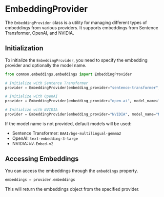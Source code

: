 # EmbeddingProvider

The `EmbeddingProvider` class is a utility for managing different types of embeddings from various providers. It supports embeddings from Sentence Transformer, OpenAI, and NVIDIA.

## Initialization

To initialize the `EmbeddingProvider`, you need to specify the embedding provider and optionally the model name.

```python
from common.embeddings.embeddings import EmbeddingProvider

# Initialize with Sentence Transformer
provider = EmbeddingProvider(embedding_provider="sentence-transformer", model_name="BAAI/bge-multilingual-gemma2")

# Initialize with OpenAI
provider = EmbeddingProvider(embedding_provider="open-ai", model_name="text-embedding-3-large")

# Initialize with NVIDIA
provider = EmbeddingProvider(embedding_provider="NVIDIA", model_name="NV-Embed-v2")
```

If the model name is not provided, default models will be used:
- Sentence Transformer: `BAAI/bge-multilingual-gemma2`
- OpenAI: `text-embedding-3-large`
- NVIDIA: `NV-Embed-v2`

## Accessing Embeddings

You can access the embeddings through the `embeddings` property.

```python
embeddings = provider.embeddings
```

This will return the embeddings object from the specified provider.